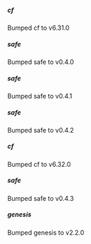 
##### cf
Bumped cf to v6.31.0

##### safe
Bumped safe to v0.4.0

##### safe
Bumped safe to v0.4.1

##### safe
Bumped safe to v0.4.2

##### cf
Bumped cf to v6.32.0

##### safe
Bumped safe to v0.4.3

##### genesis
Bumped genesis to v2.2.0
